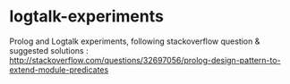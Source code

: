 # logtalk-experiments
Prolog and Logtalk experiments, following stackoverflow question & suggested solutions : 
http://stackoverflow.com/questions/32697056/prolog-design-pattern-to-extend-module-predicates



